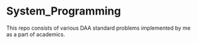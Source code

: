 # System_Programming

This repo consists of various DAA standard problems implemented by me as a part of academics.
